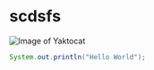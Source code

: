 # scdsfs
![Image of Yaktocat](https://octodex.github.com/images/yaktocat.png)
```java
System.out.println("Hello World");
```
